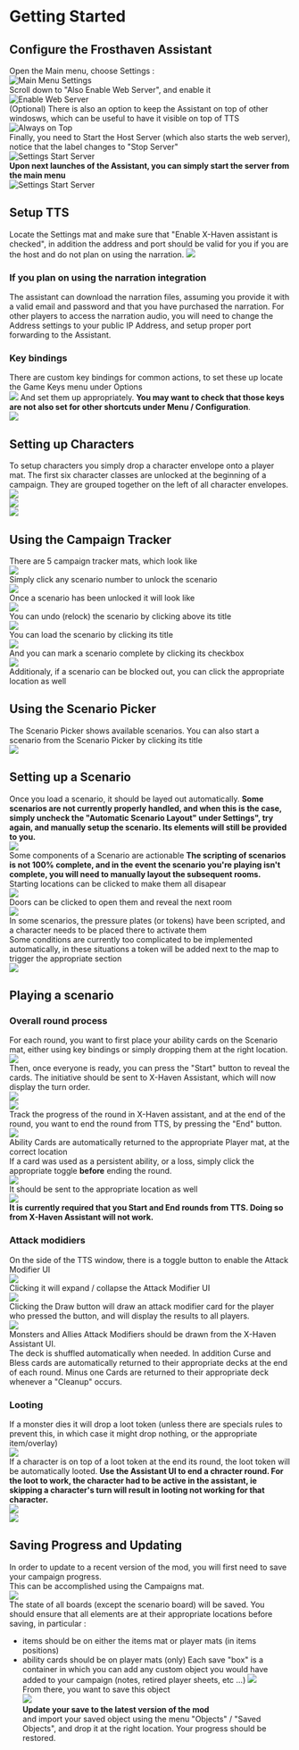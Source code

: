# Getting Started
## Configure the Frosthaven Assistant
Open the Main menu, choose Settings :  
![Main Menu Settings](images/xhaven_main_menu_settings.png)  
Scroll down to "Also Enable Web Server", and enable it  
![Enable Web Server](images/xhaven_settings_enable_web_server.png)  
(Optional) There is also an option to keep the Assistant on top of other windosws, which can be useful to have it visible on top of TTS  
![Always on Top](images/xhaven_settings_always_on_top.png)  
Finally, you need to Start the Host Server (which also starts the web server), notice that the label changes to "Stop Server"  
![Settings Start Server](images/xhaven_settings_menu_start_server.png)  
**Upon next launches of the Assistant, you can simply start the server from the main menu**  
![Settings Start Server](images/xhaven_main_menu_start_server.png)  

## Setup TTS
Locate the Settings mat and make sure that "Enable X-Haven assistant is checked", in addition the address and port should be valid for you if you are the host and do not plan on using the narration.
![](images/tts_settings.png)  
### If you plan on using the narration integration
The assistant can download the narration files, assuming you provide it with a valid email and password and that you have purchased the narration. For other players to access the narration audio, you will need to change the Address settings to your public IP Address, and setup proper port forwarding to the Assistant.
### Key bindings
There are custom key bindings for common actions, to set these up locate the Game Keys menu under Options  
![](images/tts_game_keys.png) 
And set them up appropriately. **You may want to check that those keys are not also set for other shortcuts under Menu / Configuration**.  
![](images/tts_custom_controls.png) 

## Setting up Characters
To setup characters you simply drop a character envelope onto a player mat. The first six character classes are unlocked at the beginning of a campaign. They are grouped together on the left of all character envelopes.
![](images/tts_character_envelopes.png)  
![](images/tts_drop_character_box.png)  
![](images/tts_setup_character.png)  

## Using the Campaign Tracker
There are 5 campaign tracker mats, which look like  
![](images/tts_campaign_tracker.png)  
Simply click any scenario number to unlock the scenario  
![](images/tts_scenario_zero_unlock.png)  
Once a scenario has been unlocked it will look like  
![](images/tts_scenario_zero_unlocked.png)  
You can undo (relock) the scenario by clicking above its title  
![](images/tts_scenario_zero_lock.png)  
You can load the scenario by clicking its title  
![](images/tts_scenario_zero_load.png)  
And you can mark a scenario complete by clicking its checkbox  
![](images/tts_scenario_zero_complete.png)  
Additionaly, if a scenario can be blocked out, you can click the appropriate location as well  

## Using the Scenario Picker
The Scenario Picker shows available scenarios. You can also start a scenario from the Scenario Picker by clicking its title  
![](images/tts_scenario_picker.png)

## Setting up a Scenario
Once you load a scenario, it should be layed out automatically. **Some scenarios are not currently properly handled, and when this is the case, simply uncheck the "Automatic Scenario Layout" under Settings", try again, and manually setup the scenario. Its elements will still be provided to you.**  
![](images/tts_layed_out_scenario_zero.png)  
Some components of a Scenario are actionable **The scripting of scenarios is not 100% complete, and in the event the scenario you're playing isn't complete, you will need to manually layout the subsequent rooms.**  
Starting locations can be clicked to make them all disapear  
![](images/tts_start_location.png)  
Doors can be clicked to open them and reveal the next room  
![](images/tts_open_door.png)  
In some scenarios, the pressure plates (or tokens) have been scripted, and a character needs to be placed there to activate them  
Some conditions are currently too complicated to be implemented automatically, in these situations a token will be added next to the map to trigger the appropriate section  
![](images/tts_manual_trigger.png) 

## Playing a scenario
### Overall round process
For each round, you want to first place your ability cards on the Scenario mat, either using key bindings or simply dropping them at the right location.  
![](images/tts_start_round_button.png)  
Then, once everyone is ready, you can press the "Start" button to reveal the cards. The initiative should be sent to X-Haven Assistant, which will now display the turn order.  
![](images/tts_round_started.png)  
![](images/xhaven_round_started.png)  
Track the progress of the round in X-Haven assistant, and at the end of the round, you want to end the round from TTS, by pressing the "End" button.  
![](images/tts_end_round_button.png)  
Ability Cards are automatically returned to the appropriate Player mat, at the correct location  
If a card was used as a persistent ability, or a loss, simply click the appropriate toggle **before** ending the round.  
![](images/tts_return_card_states.png)  
It should be sent to the appropriate location as well  
![](images/tts_cards_returned.png)  
**It is currently required that you Start and End rounds from TTS. Doing so from X-Haven Assistant will not work.**  

### Attack modidiers
On the side of the TTS window, there is a toggle button to enable the Attack Modifier UI  
![](images/tts_am_ui_collapsed.png)  
Clicking it will expand / collapse the Attack Modifier UI  
![](images/tts_am_ui_opened.png)  
Clicking the Draw button will draw an attack modifier card for the player who pressed the button, and will display the results to all players.  
![](images/tts_am_ui_drawn.png)  
Monsters and Allies Attack Modifiers should be drawn from the X-Haven Assistant UI.  
The deck is shuffled automatically when needed. In addition Curse and Bless cards are automatically returned to their appropriate decks at the end of each round. Minus one Cards are returned to their appropriate deck whenever a "Cleanup" occurs.

### Looting
If a monster dies it will drop a loot token (unless there are specials rules to prevent this, in which case it might drop nothing, or the appropriate item/overlay)  
![](images/tts_enemy_as_loot.png)  
If a character is on top of a loot token at the end its round, the loot token will be automatically looted. **Use the Assistant UI to end a chracter round. For the loot to work, the character had to be active in the assistant, ie skipping a character's turn will result in looting not working for that character.**  
![](images/tts_figure_standing_on_loot.png)  
![](images/xhaven_end_round.png)  

## Saving Progress and Updating
In order to update to a recent version of the mod, you will first need to save your campaign progress.  
This can be accomplished using the Campaigns mat.  
![](images/tts_campaigns_save.png)  
The state of all boards (except the scenario board) will be saved. You should ensure that all elements are at their appropriate locations before saving, in particular :
 - items should be on either the items mat or player mats (in items positions)
 - ability cards should be on player mats (only)
Each save "box" is a container in which you can add any custom object you would have added to your campaign (notes, retired player sheets, etc ...)
![](images/tts_campaign_saved.png)  
From there, you want to save this object  
![](images/tts_right_click_menu_save.png)  
**Update your save to the latest version of the mod**  
and import your saved object using the menu "Objects" / "Saved Objects", and drop it at the right location. Your progress should be restored.    
